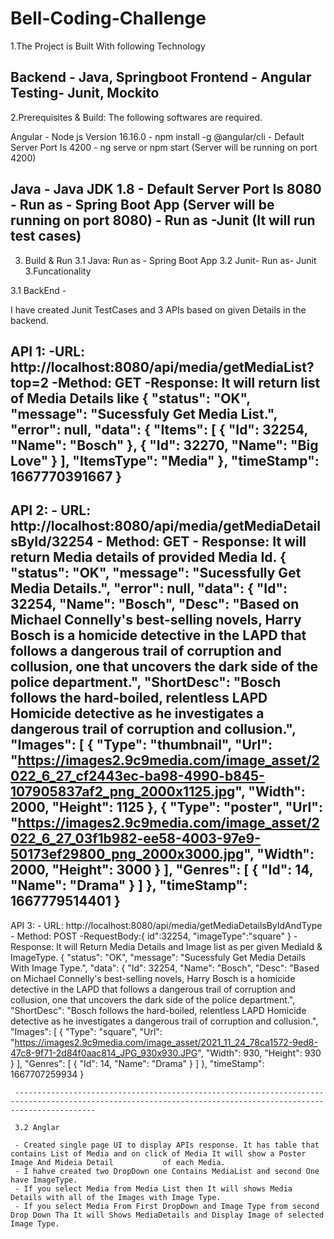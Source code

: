 
# Bell-Coding-Challenge

1.The Project is Built With following Technology

Backend - Java, Springboot
Frontend - Angular
Testing- Junit, Mockito
 --------------------------------------------------------------------------------------------------------------------------------------------------------------
2.Prerequisites & Build:
The following softwares are required.

Angular - Node js Version 16.16.0
        - npm install -g @angular/cli
        - Default Server Port Is 4200
        - ng serve or npm start (Server will be running on port 4200)

Java - Java JDK 1.8
     - Default Server Port Is 8080
     - Run as - Spring Boot App (Server will be running on port 8080)
     - Run as -Junit (It will run test cases)
 --------------------------------------------------------------------------------------------------------------------------------------------------------------
3. Build & Run
  3.1 Java: Run as - Spring Boot App
  3.2 Junit- Run as- Junit
3.Funcationality

3.1 BackEnd -

I have created Junit TestCases and 3 APIs based on given Details in the backend. 

API 1: 
    -URL: http://localhost:8080/api/media/getMediaList?top=2
    -Method: GET
    -Response: It will return list of Media Details like
             {
              "status": "OK",
              "message": "Sucessfuly Get Media List.",
              "error": null,
              "data": {
                  "Items": [
                      {
                          "Id": 32254,
                          "Name": "Bosch"
                      },
                      {
                          "Id": 32270,
                          "Name": "Big Love"
                      }
                      ],
                  "ItemsType": "Media"
              },
              "timeStamp": 1667770391667
            }
   --------------------------------------------------------------------------------------------------------------------------------------------------------------
API 2:
    - URL: http://localhost:8080/api/media/getMediaDetailsById/32254
    - Method: GET
    - Response: It will return Media details of provided Media Id. 
              {
    "status": "OK",
    "message": "Sucessfully Get Media Details.",
    "error": null,
    "data": {
        "Id": 32254,
        "Name": "Bosch",
        "Desc": "Based on Michael Connelly's best-selling novels, Harry Bosch is a homicide detective in the LAPD that follows a dangerous trail of corruption and                      collusion, one that uncovers the dark side of the police department.",
        "ShortDesc": "Bosch follows the hard-boiled, relentless LAPD Homicide detective as he investigates a dangerous trail of corruption and collusion.",
        "Images": [
            {
                "Type": "thumbnail",
                "Url": "https://images2.9c9media.com/image_asset/2022_6_27_cf2443ec-ba98-4990-b845-107905837af2_png_2000x1125.jpg",
                "Width": 2000,
                "Height": 1125
            },
            {
                "Type": "poster",
                "Url": "https://images2.9c9media.com/image_asset/2022_6_27_03f1b982-ee58-4003-97e9-50173ef29800_png_2000x3000.jpg",
                "Width": 2000,
                "Height": 3000
            }
            ],
            "Genres": [
                {
                    "Id": 14,
                    "Name": "Drama"
                }
            ]
        },
        "timeStamp": 1667779514401
      }
  --------------------------------------------------------------------------------------------------------------------------------------------------------------    
API 3: 
    - URL: http://localhost:8080/api/media/getMediaDetailsByIdAndType
    - Method: POST
    -RequestBody:{
                  id":32254,
                  "imageType":"square"
                 }
      -Response: It will Return Media Details and Image list as per given MediaId & ImageType.
                {
                "status": "OK",
                "message": "Sucessfuly Get Media Details With Image Type.",
                "data": {
                    "Id": 32254,
                    "Name": "Bosch",
                    "Desc": "Based on Michael Connelly's best-selling novels, Harry Bosch is a homicide detective in the LAPD that follows a dangerous trail of                                      corruption and collusion, one that uncovers the dark side of the police department.",
                    "ShortDesc": "Bosch follows the hard-boiled, relentless LAPD Homicide detective as he investigates a dangerous trail of corruption and collusion.",
                    "Images": [
                        {
                            "Type": "square",
                            "Url": "https://images2.9c9media.com/image_asset/2021_11_24_78ca1572-9ed8-47c8-9f71-2d84f0aac814_JPG_930x930.JPG",
                            "Width": 930,
                            "Height": 930
                        }
                    ],
                    "Genres": [
                        {
                            "Id": 14,
                            "Name": "Drama"
                        }
                    ]
                },
                "timeStamp": 1667707259934
            }


     --------------------------------------------------------------------------------------------------------------------------------------------------------------

     3.2 Anglar

     - Created single page UI to display APIs response. It has table that contains List of Media and on click of Media It will show a Poster Image And Mideia Detail           of each Media.
     - I hahve created two DropDown one Contains MediaList and second One have ImageType. 
     - If you select Media from Media List then It will shows Media Details with all of the Images with Image Type.
     - If you select Media From First DropDown and Image Type from second Drop Down Tha It will Shows MediaDetails and Display Image of selected Image Type.
